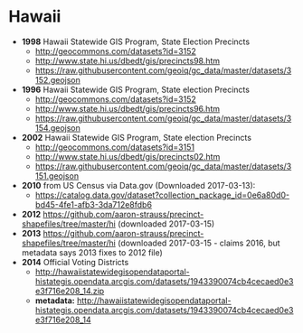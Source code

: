 # Hawaii

- **1998** Hawaii Statewide GIS Program, State Election Precincts
    - http://geocommons.com/datasets?id=3152
    - http://www.state.hi.us/dbedt/gis/precincts98.htm
    - https://raw.githubusercontent.com/geoiq/gc_data/master/datasets/3152.geojson
- **1996** Hawaii Statewide GIS Program, State election Precincts
    - http://geocommons.com/datasets?id=3152
    - http://www.state.hi.us/dbedt/gis/precincts96.htm
    - https://raw.githubusercontent.com/geoiq/gc_data/master/datasets/3154.geojson
- **2002** Hawaii Statewide GIS Program, State election Precincts
    - http://geocommons.com/datasets?id=3151
    - http://www.state.hi.us/dbedt/gis/precincts02.htm
    - https://raw.githubusercontent.com/geoiq/gc_data/master/datasets/3151.geojson
- **2010** from US Census via Data.gov (Downloaded 2017-03-13):
	- https://catalog.data.gov/dataset?collection_package_id=0e6a80d0-bd45-4fe1-afb3-3da712e8fdb6
- **2012** https://github.com/aaron-strauss/precinct-shapefiles/tree/master/hi (downloaded 2017-03-15)
- **2013** https://github.com/aaron-strauss/precinct-shapefiles/tree/master/hi (downloaded 2017-03-15 - claims 2016, but metadata says 2013 fixes to 2012 file)
- **2014** Official Voting Districts
    - http://hawaiistatewidegisopendataportal-histategis.opendata.arcgis.com/datasets/1943390074cb4cecaed0e3e3f716e208_14.zip
    - **metadata:** http://hawaiistatewidegisopendataportal-histategis.opendata.arcgis.com/datasets/1943390074cb4cecaed0e3e3f716e208_14

